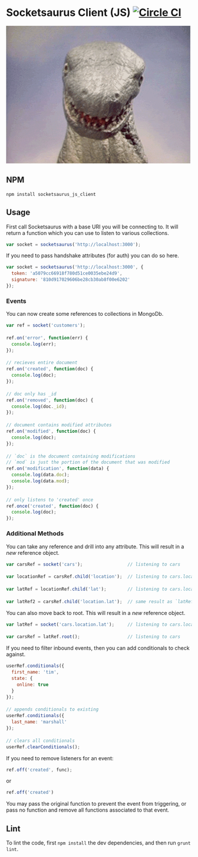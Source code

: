 # Socketsaurus Client (JS) [![Circle CI](https://circleci.com/gh/caarbon/socketsaurus-js-client.svg?style=svg)](https://circleci.com/gh/caarbon/socketsaurus-js-client)

![Hello World](./readme_images/rawr.gif)

## NPM

```
npm install socketsaurus_js_client
```

## Usage

First call Socketsaurus with a base URI you will be connecting to.
It will return a function which you can use to listen to various collections.

```js
var socket = socketsaurus('http://localhost:3000');
```

If you need to pass handshake attributes (for auth) you can do so here.

```js
var socket = socketsaurus('http://localhost:3000', {
  token: 'a5079cc66918f780d51ce0035ebe24d9',
  signature: '810d917029606be28cb30ab8f00e6202'
});
```

### Events

You can now create some references to collections in MongoDb.

```js
var ref = socket('customers');

ref.on('error', function(err) {
  console.log(err);
});

// recieves entire document
ref.on('created', function(doc) {
  console.log(doc);
});

// doc only has _id
ref.on('removed', function(doc) {
  console.log(doc._id);
});

// document contains modified attributes
ref.on('modified', function(doc) {
  console.log(doc);
});

// `doc` is the document containing modifications
// `mod` is just the portion of the document that was modified
ref.on('modification', function(data) {
  console.log(data.doc);
  console.log(data.mod);
});

// only listens to 'created' once
ref.once('created', function(doc) {
  console.log(doc);
});
```

### Additional Methods

You can take any reference and drill into any attribute.
This will result in a _new_ reference object.

```js
var carsRef = socket('cars');                 // listening to cars

var locationRef = carsRef.child('location');  // listening to cars.location

var latRef = locationRef.child('lat');        // listening to cars.location.lat

var latRef2 = carsRef.child('location.lat');  // same result as `latRef` - cars.location.lat
```

You can also move back to root.
This will result in a _new_ reference object.

```js
var latRef = socket('cars.location.lat');     // listening to cars.location.lat

var carsRef = latRef.root();                  // listening to cars
```

If you need to filter inbound events, then you can add conditionals to check against.

```js
userRef.conditionals({
  first_name: 'tim',
  state: {
    online: true
  }
});

// appends conditionals to existing
userRef.conditionals({
  last_name: 'marshall'
});

// clears all conditionals
userRef.clearConditionals();
```

If you need to remove listeners for an event:

```js
ref.off('created', func);
```

or

```js
ref.off('created')
```

You may pass the original function to prevent the event from triggering, or pass no function and remove all functions associated to that event.
## Lint

To lint the code, first `npm install` the dev dependencies, and then run `grunt lint`.
